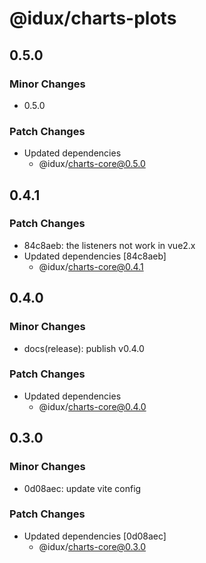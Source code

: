 # @idux/charts-plots

## 0.5.0

### Minor Changes

- 0.5.0

### Patch Changes

- Updated dependencies
  - @idux/charts-core@0.5.0

## 0.4.1

### Patch Changes

- 84c8aeb: the listeners not work in vue2.x
- Updated dependencies [84c8aeb]
  - @idux/charts-core@0.4.1

## 0.4.0

### Minor Changes

- docs(release): publish v0.4.0

### Patch Changes

- Updated dependencies
  - @idux/charts-core@0.4.0

## 0.3.0

### Minor Changes

- 0d08aec: update vite config

### Patch Changes

- Updated dependencies [0d08aec]
  - @idux/charts-core@0.3.0
